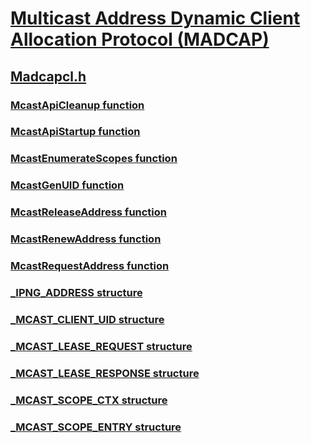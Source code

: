 # [Multicast Address Dynamic Client Allocation Protocol (MADCAP)](../_madcap/index.md)
## [Madcapcl.h](index.md)
### [McastApiCleanup function](../madcapcl/nf-madcapcl-mcastapicleanup.md)
### [McastApiStartup function](../madcapcl/nf-madcapcl-mcastapistartup.md)
### [McastEnumerateScopes function](../madcapcl/nf-madcapcl-mcastenumeratescopes.md)
### [McastGenUID function](../madcapcl/nf-madcapcl-mcastgenuid.md)
### [McastReleaseAddress function](../madcapcl/nf-madcapcl-mcastreleaseaddress.md)
### [McastRenewAddress function](../madcapcl/nf-madcapcl-mcastrenewaddress.md)
### [McastRequestAddress function](../madcapcl/nf-madcapcl-mcastrequestaddress.md)
### [_IPNG_ADDRESS structure](../madcapcl/ns-madcapcl-_ipng_address.md)
### [_MCAST_CLIENT_UID structure](../madcapcl/ns-madcapcl-_mcast_client_uid.md)
### [_MCAST_LEASE_REQUEST structure](../madcapcl/ns-madcapcl-_mcast_lease_request.md)
### [_MCAST_LEASE_RESPONSE structure](../madcapcl/ns-madcapcl-_mcast_lease_response.md)
### [_MCAST_SCOPE_CTX structure](../madcapcl/ns-madcapcl-_mcast_scope_ctx.md)
### [_MCAST_SCOPE_ENTRY structure](../madcapcl/ns-madcapcl-_mcast_scope_entry.md)
